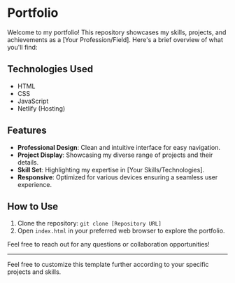 # Portfolio

Welcome to my portfolio! This repository showcases my skills, projects, and achievements as a [Your Profession/Field]. Here's a brief overview of what you'll find:

## Technologies Used
- HTML
- CSS
- JavaScript
- Netlify (Hosting)

## Features
- **Professional Design**: Clean and intuitive interface for easy navigation.
- **Project Display**: Showcasing my diverse range of projects and their details.
- **Skill Set**: Highlighting my expertise in [Your Skills/Technologies].
- **Responsive**: Optimized for various devices ensuring a seamless user experience.

## How to Use
1. Clone the repository: `git clone [Repository URL]`
2. Open `index.html` in your preferred web browser to explore the portfolio.

Feel free to reach out for any questions or collaboration opportunities!

---

Feel free to customize this template further according to your specific projects and skills.
